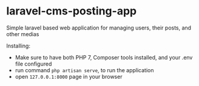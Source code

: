 # laravel-cms-posting-app
Simple laravel based web application for managing users, their posts, and other medias

Installing:
* Make sure to have both PHP 7, Composer tools installed, and your .env file configured
* run command `php artisan serve`, to run the application
* open `127.0.0.1:8000` page in your browser
